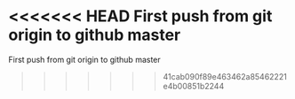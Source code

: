 <<<<<<< HEAD
First push from git origin to github master
=======
First push from git origin to github master
>>>>>>> 41cab090f89e463462a85462221e4b00851b2244
